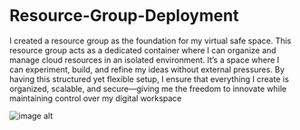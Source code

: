 # Resource-Group-Deployment

I created a resource group as the foundation for my virtual safe space. This resource group acts as a dedicated container where I can organize and manage cloud resources in an isolated environment. It’s a space where I can experiment, build, and refine my ideas without external pressures. By having this structured yet flexible setup, I ensure that everything I create is organized, scalable, and secure—giving me the freedom to innovate while maintaining control over my digital workspace

![image alt](https://github.com/user-attachments/assets/cfb2de2d-b60f-4d74-b847-a1235e6d4494)
